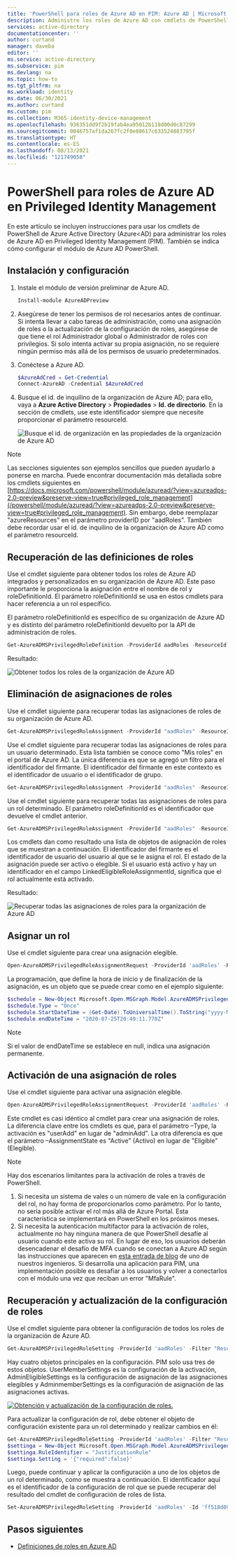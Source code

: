 ```yaml
---
title: 'PowerShell para roles de Azure AD en PIM: Azure AD | Microsoft Docs'
description: Administre los roles de Azure AD con cmdlets de PowerShell en Azure AD Privileged Identity Management (PIM).
services: active-directory
documentationcenter: ''
author: curtand
manager: daveba
editor: ''
ms.service: active-directory
ms.subservice: pim
ms.devlang: na
ms.topic: how-to
ms.tgt_pltfrm: na
ms.workload: identity
ms.date: 06/30/2021
ms.author: curtand
ms.custom: pim
ms.collection: M365-identity-device-management
ms.openlocfilehash: 936351dd9f2b19fab4ea95012b118d00d0c87299
ms.sourcegitcommit: 0046757af1da267fc2f0e88617c633524883795f
ms.translationtype: HT
ms.contentlocale: es-ES
ms.lasthandoff: 08/13/2021
ms.locfileid: "121749058"
---
```

# <a name="powershell-for-azure-ad-roles-in-privileged-identity-management"></a>PowerShell para roles de Azure AD en Privileged Identity Management

En este artículo se incluyen instrucciones para usar los cmdlets de PowerShell de Azure Active Directory (Azure<AD) para administrar los roles de Azure AD en Privileged Identity Management (PIM). También se indica cómo configurar el módulo de Azure AD PowerShell.

## <a name="installation-and-setup"></a>Instalación y configuración

1. Instale el módulo de versión preliminar de Azure AD.

    ```powershell
    Install-module AzureADPreview
    ```

1. Asegúrese de tener los permisos de rol necesarios antes de continuar. Si intenta llevar a cabo tareas de administración, como una asignación de roles o la actualización de la configuración de roles, asegúrese de que tiene el rol Administrador global o Administrador de roles con privilegios. Si solo intenta activar su propia asignación, no se requiere ningún permiso más allá de los permisos de usuario predeterminados.

1. Conéctese a Azure AD.

    ```powershell
    $AzureAdCred = Get-Credential  
    Connect-AzureAD -Credential $AzureAdCred
    ```

1. Busque el id. de inquilino de la organización de Azure AD; para ello, vaya a **Azure Active Directory** > **Propiedades** > **Id. de directorio**. En la sección de cmdlets, use este identificador siempre que necesite proporcionar el parámetro resourceId.

    ![Busque el id. de organización en las propiedades de la organización de Azure AD](./media/powershell-for-azure-ad-roles/tenant-id-for-Azure-ad-org.png)

> [!Note]
> Las secciones siguientes son ejemplos sencillos que pueden ayudarlo a ponerse en marcha. Puede encontrar documentación más detallada sobre los cmdlets siguientes en [https://docs.microsoft.com/powershell/module/azuread/?view=azureadps-2.0-preview&preserve-view=true#privileged_role_management](/powershell/module/azuread/?view=azureadps-2.0-preview&preserve-view=true#privileged_role_management). Sin embargo, debe reemplazar "azureResources" en el parámetro providerID por "aadRoles". También debe recordar usar el id. de inquilino de la organización de Azure AD como el parámetro resourceId.

## <a name="retrieving-role-definitions"></a>Recuperación de las definiciones de roles

Use el cmdlet siguiente para obtener todos los roles de Azure AD integrados y personalizados en su organización de Azure AD. Este paso importante le proporciona la asignación entre el nombre de rol y roleDefinitionId. El parámetro roleDefinitionId se usa en estos cmdlets para hacer referencia a un rol específico.

El parámetro roleDefinitionId es específico de su organización de Azure AD y es distinto del parámetro roleDefinitionId devuelto por la API de administración de roles.

```powershell
Get-AzureADMSPrivilegedRoleDefinition -ProviderId aadRoles -ResourceId 926d99e7-117c-4a6a-8031-0cc481e9da26
```

Resultado:

![Obtener todos los roles de la organización de Azure AD](./media/powershell-for-azure-ad-roles/get-all-roles-result.png)

## <a name="retrieving-role-assignments"></a>Eliminación de asignaciones de roles

Use el cmdlet siguiente para recuperar todas las asignaciones de roles de su organización de Azure AD.

```powershell
Get-AzureADMSPrivilegedRoleAssignment -ProviderId "aadRoles" -ResourceId "926d99e7-117c-4a6a-8031-0cc481e9da26"
```

Use el cmdlet siguiente para recuperar todas las asignaciones de roles para un usuario determinado. Esta lista también se conoce como "Mis roles" en el portal de Azure AD. La única diferencia es que se agregó un filtro para el identificador del firmante. El identificador del firmante en este contexto es el identificador de usuario o el identificador de grupo.

```powershell
Get-AzureADMSPrivilegedRoleAssignment -ProviderId "aadRoles" -ResourceId "926d99e7-117c-4a6a-8031-0cc481e9da26" -Filter "subjectId eq 'f7d1887c-7777-4ba3-ba3d-974488524a9d'" 
```

Use el cmdlet siguiente para recuperar todas las asignaciones de roles para un rol determinado. El parámetro roleDefinitionId es el identificador que devuelve el cmdlet anterior.

```powershell
Get-AzureADMSPrivilegedRoleAssignment -ProviderId "aadRoles" -ResourceId "926d99e7-117c-4a6a-8031-0cc481e9da26" -Filter "roleDefinitionId eq '0bb54a22-a3df-4592-9dc7-9e1418f0f61c'"
```

Los cmdlets dan como resultado una lista de objetos de asignación de roles que se muestran a continuación. El identificador del firmante es el identificador de usuario del usuario al que se le asigna el rol. El estado de la asignación puede ser activo o elegible. Si el usuario está activo y hay un identificador en el campo LinkedEligibleRoleAssignmentId, significa que el rol actualmente está activado.

Resultado:

![Recuperar todas las asignaciones de roles para la organización de Azure AD](./media/powershell-for-azure-ad-roles/get-all-role-assignments-result.png)

## <a name="assign-a-role"></a>Asignar un rol

Use el cmdlet siguiente para crear una asignación elegible.

```powershell
Open-AzureADMSPrivilegedRoleAssignmentRequest -ProviderId 'aadRoles' -ResourceId '926d99e7-117c-4a6a-8031-0cc481e9da26' -RoleDefinitionId 'ff690580-d1c6-42b1-8272-c029ded94dec' -SubjectId 'f7d1887c-7777-4ba3-ba3d-974488524a9d' -Type 'adminAdd' -AssignmentState 'Eligible' -schedule $schedule -reason "dsasdsas" 
```

La programación, que define la hora de inicio y de finalización de la asignación, es un objeto que se puede crear como en el ejemplo siguiente:

```powershell
$schedule = New-Object Microsoft.Open.MSGraph.Model.AzureADMSPrivilegedSchedule
$schedule.Type = "Once"
$schedule.StartDateTime = (Get-Date).ToUniversalTime().ToString("yyyy-MM-ddTHH:mm:ss.fffZ")
$schedule.endDateTime = "2020-07-25T20:49:11.770Z"
```
> [!Note]
> Si el valor de endDateTime se establece en null, indica una asignación permanente.

## <a name="activate-a-role-assignment"></a>Activación de una asignación de roles

Use el cmdlet siguiente para activar una asignación elegible.

```powershell
Open-AzureADMSPrivilegedRoleAssignmentRequest -ProviderId 'aadRoles' -ResourceId '926d99e7-117c-4a6a-8031-0cc481e9da26' -RoleDefinitionId 'f55a9a68-f424-41b7-8bee-cee6a442d418' -SubjectId 'f7d1887c-7777-4ba3-ba3d-974488524a9d' -Type 'UserAdd' -AssignmentState 'Active' -schedule $schedule -reason "dsasdsas"
``` 

Este cmdlet es casi idéntico al cmdlet para crear una asignación de roles. La diferencia clave entre los cmdlets es que, para el parámetro –Type, la activación es "userAdd" en lugar de "adminAdd". La otra diferencia es que el parámetro –AssignmentState es "Active" (Activo) en lugar de "Eligible" (Elegible).

> [!Note]
> Hay dos escenarios limitantes para la activación de roles a través de PowerShell.
> 1. Si necesita un sistema de vales o un número de vale en la configuración del rol, no hay forma de proporcionarlos como parámetro. Por lo tanto, no sería posible activar el rol más allá de Azure Portal. Esta característica se implementará en PowerShell en los próximos meses.
> 1. Si necesita la autenticación multifactor para la activación de roles, actualmente no hay ninguna manera de que PowerShell desafíe al usuario cuando este activa su rol. En lugar de eso, los usuarios deberán desencadenar el desafío de MFA cuando se conectan a Azure AD según las instrucciones que aparecen en [esta entrada de blog](http://www.anujchaudhary.com/2020/02/connect-to-azure-ad-powershell-with-mfa.html) de uno de nuestros ingenieros. Si desarrolla una aplicación para PIM, una implementación posible es desafiar a los usuarios y volver a conectarlos con el módulo una vez que reciban un error "MfaRule".

## <a name="retrieving-and-updating-role-settings"></a>Recuperación y actualización de la configuración de roles

Use el cmdlet siguiente para obtener la configuración de todos los roles de la organización de Azure AD.

```powershell
Get-AzureADMSPrivilegedRoleSetting -ProviderId 'aadRoles' -Filter "ResourceId eq '926d99e7-117c-4a6a-8031-0cc481e9da26'"
```

Hay cuatro objetos principales en la configuración. PIM solo usa tres de estos objetos. UserMemberSettings es la configuración de la activación, AdminEligibleSettings es la configuración de asignación de las asignaciones elegibles y AdminmemberSettings es la configuración de asignación de las asignaciones activas.

[![Obtención y actualización de la configuración de roles.](media/powershell-for-azure-ad-roles/get-update-role-settings-result.png)](media/powershell-for-azure-ad-roles/get-update-role-settings-result.png#lightbox)

Para actualizar la configuración de rol, debe obtener el objeto de configuración existente para un rol determinado y realizar cambios en él:

```powershell
Get-AzureADMSPrivilegedRoleSetting -ProviderId 'aadRoles' -Filter "ResourceId eq 'tenant id' and RoleDefinitionId eq 'role id'"
$settinga = New-Object Microsoft.Open.MSGraph.Model.AzureADMSPrivilegedRuleSetting
$settinga.RuleIdentifier = "JustificationRule"
$settinga.Setting = '{"required":false}'
```

Luego, puede continuar y aplicar la configuración a uno de los objetos de un rol determinado, como se muestra a continuación. El identificador aquí es el identificador de la configuración de rol que se puede recuperar del resultado del cmdlet de configuración de roles de lista.

```powershell
Set-AzureADMSPrivilegedRoleSetting -ProviderId 'aadRoles' -Id 'ff518d09-47f5-45a9-bb32-71916d9aeadf' -ResourceId '3f5887ed-dd6e-4821-8bde-c813ec508cf9' -RoleDefinitionId '2387ced3-4e95-4c36-a915-73d803f93702' -UserMemberSettings $settinga 
```

## <a name="next-steps"></a>Pasos siguientes

- [Definiciones de roles en Azure AD](../roles/permissions-reference.md)
